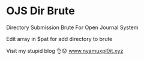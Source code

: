 # OJS Dir Brute
Directory Submission Brute For Open Journal System

Edit array in $pat for add directory to brute

Visit my stupid blog 👌😟
www.nyamuxpl0it.xyz
